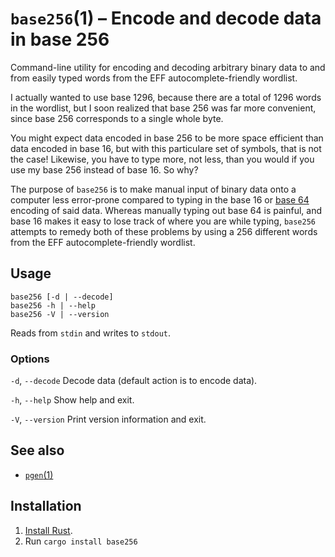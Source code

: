 # `base256`(1) – Encode and decode data in base 256

Command-line utility for encoding and decoding arbitrary binary data
to and from easily typed words from the EFF autocomplete-friendly wordlist.

I actually wanted to use base 1296, because there are a total of 1296
words in the wordlist, but I soon realized that base 256 was far more
convenient, since base 256 corresponds to a single whole byte.

You might expect data encoded in base 256 to be more space efficient
than data encoded in base 16, but with this particulare set of symbols,
that is not the case! Likewise, you have to type more, not less, than
you would if you use my base 256 instead of base 16. So why?

The purpose of `base256` is to make manual input of binary data
onto a computer less error-prone compared to typing in the base 16 or
[base 64](https://en.wikipedia.org/wiki/Base64) encoding of said data.
Whereas manually typing out base 64 is painful, and base 16 makes it
easy to lose track of where you are while typing, `base256` attempts
to remedy both of these problems by using a 256 different words from
the EFF autocomplete-friendly wordlist.

## Usage

```
base256 [-d | --decode]
base256 -h | --help
base256 -V | --version
```

Reads from `stdin` and writes to `stdout`.

### Options

`-d`, `--decode` Decode data (default action is to encode data).

`-h`, `--help` Show help and exit.

`-V`, `--version` Print version information and exit.

## See also

* [`pgen`(1)](https://crates.io/crates/pgen)

## Installation

1. [Install Rust](https://www.rust-lang.org/en-US/install.html).
2. Run `cargo install base256`
